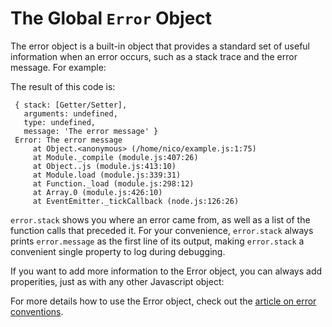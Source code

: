 # The Global `Error` Object

The error object is a built-in object that provides a standard set of useful information when an error occurs, such as a stack trace and the error message. For example:

<script src='http://snippets.c9.io/github.com/c9/nodemanual.org-examples/nodejs_dev_guide/error_object/error.object.1.js?linestart=3&lineend=0&showlines=false' defer='defer'></script>

The result of this code is:

     { stack: [Getter/Setter],
       arguments: undefined,
       type: undefined,
       message: 'The error message' }
     Error: The error message
         at Object.<anonymous> (/home/nico/example.js:1:75)
         at Module._compile (module.js:407:26)
         at Object..js (module.js:413:10)
         at Module.load (module.js:339:31)
         at Function._load (module.js:298:12)
         at Array.0 (module.js:426:10)
         at EventEmitter._tickCallback (node.js:126:26)

`error.stack` shows you where an error came from, as well as a list of the function calls that preceded it. For your convenience, `error.stack` always prints `error.message` as the first line of its output, making `error.stack` a convenient single property to log during debugging.

If you want to add more information to the Error object, you can always add properities, just as with any other Javascript object: 

<script src='http://snippets.c9.io/github.com/c9/nodemanual.org-examples/nodejs_dev_guide/error_object/error.object.2.js?linestart=3&lineend=0&showlines=false' defer='defer'></script>

For more details how to use the Error object, check out the [article on error conventions](what-are-the-error-conventions.html).